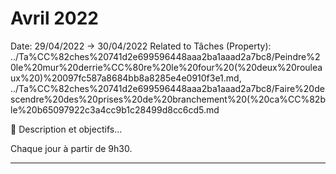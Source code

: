# Avril 2022

Date: 29/04/2022 → 30/04/2022
Related to Tâches (Property): ../Ta%CC%82ches%20741d2e699596448aaa2ba1aaad2a7bc8/Peindre%20le%20mur%20derrie%CC%80re%20le%20four%20(%20deux%20rouleaux%20)%20097fc587a8684bb8a8285e4e0910f3e1.md, ../Ta%CC%82ches%20741d2e699596448aaa2ba1aaad2a7bc8/Faire%20descendre%20des%20prises%20de%20branchement%20(%20ca%CC%82ble%20b65097922c3a4cc9b1c28499d8cc6cd5.md

<aside>
🎯 Description et objectifs…

</aside>

Chaque jour à partir de 9h30.

---